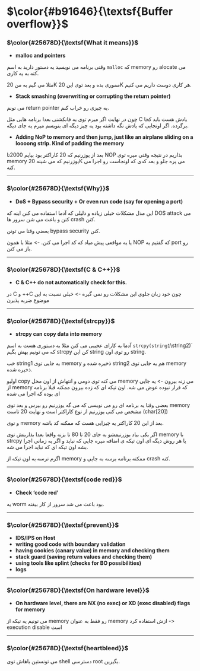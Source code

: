 $\color{#b91646}{\textsf{Buffer overflow}}$
============================================

### $\color{#25678D}{\textsf{What it means}}$


- **malloc and pointers**

وقتی برنامه می نویسید یه دستور دارید به اسم `malloc` که memory رو alocate می کنه به یه کاری.

مثلا می گیم به من 20K مموری بده و بعد توی این 20K هر کاری دوست داریم می کنیم.

- **Stack smashing (overwriting or corrupting the return pointer)**

می تونم return pointer یه چیزی رو خراب کنم.

چون در نهایت اگر میرم توی یه فانکشنی بعدا برنامه هایی مثل C یادش هست باید کجا برگرده. اگر اونجایی که یادش نگه داشته بود یه چیز دیگه ای بنویسم میرم یه جای دیگه.

- **Adding NoP to memory and then jump, just like an airplane sliding on a loooong strip. Kind of padding the memory**


بعد از یوزرنیم که 20 کاراکتر بود بیایم 2000تا NOP بذاریم در نتیجه وقتی میره توی memory یوزرنیم که می شینه 20K می پره جلو و بعد کدی که اونجاست رو اجرا می کنه.
__________________________
### $\color{#25678D}{\textsf{Why}}$

- **DoS + Bypass security + Or even run code (say for opening a port)**

این مدل مشکلات خیلی زیاده و دلیلی که آدما استفاده می کنن اینه که DOS attack می کنن و باعث می شن سرور ها crash کنن.

بعضی وقتا می تونن bypass security کنن.

یا یه مواقعی پیش میاد که کد اجرا می کنن. -> مثلا با همون NOP که گفتیم یه port رو باز می کنن.
_________
### $\color{#25678D}{\textsf{C & C++}}$

- **C & C++ do not automatically check for this.** 

در C و ++C چون خود زبان جلوی این مشکلات رو نمی گیره -> خیلی نسبت به این موضوع ضربه پذیرن

_______________
### $\color{#25678D}{\textsf{strcpy}}$

- **strcpy can copy data into memory**

آدما یه کارای عجیبی می کنن مثلا یه دستوری هست به اسم `strcpy(string1`\string2)` که می تونیم بهش بگیم strcpy کن این string رو توی اون string.

خب string1 یه جایی توی memory ذخیره شده و string2 هم یه جایی توی memory ذخیره شده.

اولیو copy می کنه توی دومی و انتهاش از اون محل memory می زنه بیرون -> یه جایی از memory که قرار نبوده عوض می شه. اون تیکه ای که زده بیرون ممکنه قبلا برنامه ای بوده که اجرا می شده

بعضی وقتا یه برنامه ای رو می نویسی که می گه یوزرنیم رو بپرس و بعد توی memory مشخص می کنی یوزرنیم از نوع کاراکتر است و نهایت 20 تاست (char[20])

و توی memory بعد از این 20 کاراکتر یه چیزایی هست که ممکنه کد باشه.

اگر یکی بیاد یوزرنیمشو به جای 20 تا 80 تا بزنه واقعا بعدا بذارینش توی memory با strcpy یا هر روش دیگه ای اون تیکه ی اضافه میره جایی که نباید و اگر یه زمانی اجرا بشه اون تیکه ای که نباید اجرا می شه.

اگرم نرسه به اون تیکه از memory ممکنه برنامه برسه به جایی و crash کنه.
_________
### $\color{#25678D}{\textsf{code red}}$

- **Check ‘code red’**

یه worm بود باعث می شد سرور از کار بیفته.
______________
### $\color{#25678D}{\textsf{prevent}}$

- **IDS/IPS on Host**
- **writing good code with boundary validation**
- **having cookies (canary value) in memory and checking them**
- **stack guard (saving return values and checking them)** 
- **using tools like splint (checks for BO possibilities)**
- **logs**

_________________
### $\color{#25678D}{\textsf{On hardware level}}$

- **On hardware level, there are NX (no exec) or XD (exec disabled) flags for memory**

می تونیم یه تیکه از memory رو فقط به عنوان memory ازش استفاده کرد -> execution disable است
______________
### $\color{#25678D}{\textsf{heartbleed}}$

می تونستین باهاش توی shell دسترسی root بگیرین.

